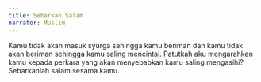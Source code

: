 ```yaml
---
title: Sebarkan Salam
narrator: Muslim
---
```


Kamu tidak akan masuk syurga sehingga kamu beriman dan kamu tidak akan beriman sehingga kamu saling mencintai. Patutkah aku mengarahkan kamu kepada perkara yang akan menyebabkan kamu saling mengasihi? Sebarkanlah salam sesama kamu.
